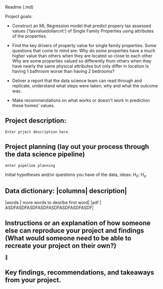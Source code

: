 Readme (.md)

Project goals:
- Construct an ML Regression model that predict propery tax assessed values ('taxvaluedollarcnt') of Single Family Properties using attributes of the properties.

- Find the key drivers of property value for single family properties. Some questions that come to mind are:
       Why do some properties have a much higher value than others when they are located so        close to each other Why are some properties valued so differently from others when          they have nearly the same physical attributes but only differ in location 
       Is having 1 bathroom worse than having 2 bedrooms?

- Deliver a report that the data science team can read through and replicate, understand what steps were taken, why and what the outcome was.

- Make recommendations on what works or doesn't work in prediction these homes' values.



## Project description: 
    Enter prject description here  

## Project planning (lay out your process through the data science pipeline)
    enter pipeline planning 

Initial hypotheses and/or questions you have of the data, ideas:
H$_0$: 
H$_a$

Data dictionary:
|columns| description|
----------------------
|words | more words to desribe first word|
|adf   | ASDFASDFASDFASDFASDFASDFASDFASDF|

## Instructions or an explanation of how someone else can reproduce your project and findings (What would someone need to be able to recreate your project on their own?)
👀


## Key findings, recommendations, and takeaways from your project.